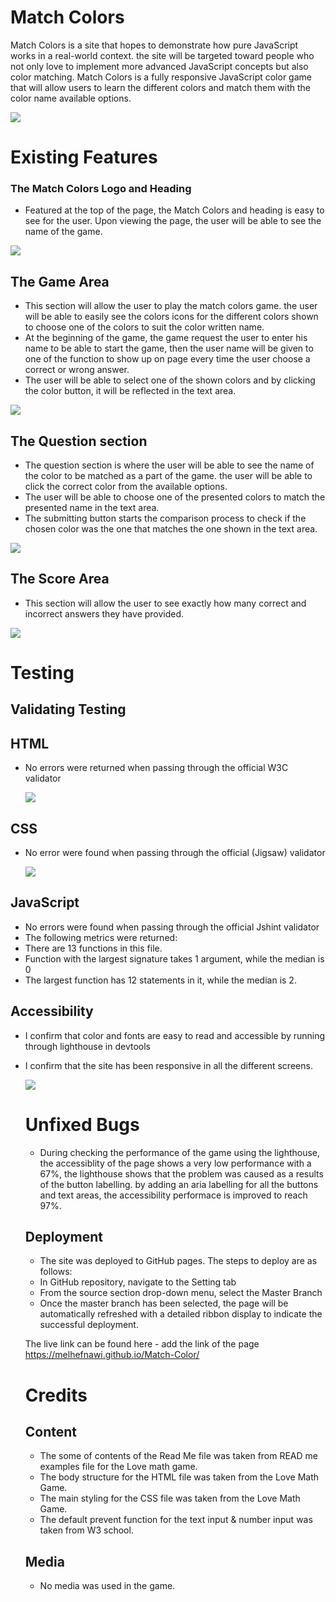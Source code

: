 # Match Colors 

Match Colors is a site that hopes to demonstrate how pure JavaScript works in a real-world context. the site will be targeted toward people who not only love to implement more advanced JavaScript concepts but also color matching. Match Colors is a fully responsive JavaScript color game that will allow users to learn the different colors and match them with the color name available options.

<img src ="assets/images/responsivescreen.jpg">



# Existing Features

### The Match Colors Logo and Heading
  * Featured at the top of the page, the Match Colors and heading is easy to see for the user. Upon viewing the page, the user will be able to see the name of the game.

   <img src = "assets/images/heading.jpg">

## The Game Area

* This section will allow the user to play the match colors game. the user will be able to easily see the colors icons for the different colors shown to choose one of the colors to suit the color written name. 
* At the beginning of the game, the game request the user to enter his name to be able to start the game, then the user name will be given to one of the function to show up on page every time the user choose a correct or wrong answer.
 * The user will be able to select one of the shown colors and by clicking the color button, it will be reflected in the text area. 
 
  <img src = "assets/images/gamearea.jpg">

  
  ## The Question section 

  * The question section is where the user will be able to see the name of the color to be matched as a part of the game. the user will be able to click the correct color from the available options.
  * The user will be able to choose one of the presented colors to match the presented name in the text area. 
  * The submitting button starts the comparison process to check if the chosen color was the one that matches the one shown in the text area.

   <img src = "assets/images/questionarea.jpg">

  ## The Score Area

  * This section will allow the user to see exactly how many correct and incorrect answers they have provided. 
 
  <img src = "assets/images/scorearea.jpg">
  
  # Testing 

  ## Validating Testing 
  
  ## HTML
 * No errors were returned when passing through the official W3C validator 
  
   <img src = "assets/images/htmlchecker.jpg">

## CSS
  
* No error were found when passing through the official (Jigsaw) validator
      
  <img src = "assets/images/csschecker.jpg">

## JavaScript 

* No errors were found when passing through the official  Jshint validator 
* The following metrics were returned:
* There are 13 functions in this file.
* Function with the largest signature takes 1 argument, while the median is 0
* The largest function has 12 statements in it, while the median is 2.


## Accessibility 

* I confirm that color and fonts are easy to read and accessible by running through lighthouse in devtools
* I confirm that the site has been responsive in all the different screens. 
        
  <img src ="assets/images/lighthouse.jpg"> 

    # Unfixed Bugs
    
    * During checking the performance of the game using the lighthouse, the accessiblity of the page shows a very low performance with a 67%, the lighthouse shows that the problem was caused as a results of the button labelling. by adding an aria labelling for all the buttons and text areas, the accessibility performace is improved to reach 97%.


    ## Deployment 

     *  The site was deployed to GitHub pages. The steps to deploy are as follows:
    *  In GitHub repository, navigate to the Setting tab
    *  From the source section drop-down menu, select the Master Branch
     *  Once the master branch has been selected, the page will be automatically refreshed with a detailed ribbon display to indicate the successful deployment. 
  
    The live link can be found here - add the link of the page <https://melhefnawi.github.io/Match-Color/>
    
    # Credits
    
    ## Content 

    * The some of contents of the Read Me file was taken from READ me examples file for the Love math game.
    * The body structure for the HTML file was taken from the Love Math Game.
    * The main styling for the CSS file was taken from the Love Math Game.
    * The default prevent function for the text input & number input was taken from W3 school.
  
  ## Media

    * No media was used in the game.
  
   